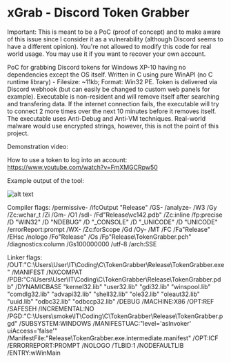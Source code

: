# xGrab - Discord Token Grabber

Important: This is meant to be a PoC (proof of concept) and to make aware of this issue since I consider it as a vulnerability (although Discord seems to have a different opinion). You're not allowed to modify this code for real world usage. You may use it if you want to recover your own account.

PoC for grabbing Discord tokens for Windows XP-10 having no dependencies except the OS itself. Written in C using pure WinAPI (no C runtime library) - Filesize: ~11kb; Format: Win32 PE.
Token is delivered via Discord webhook (but can easily be changed to custom web panels for example).
Executable is non-resident and will remove itself after searching and transfering data. If the internet connection fails, the executable will try to connect 2 more times over the next 10 minutes before it removes itself. The executable uses Anti-Debug and Anti-VM techniques. Real-world malware would use encrypted strings, however, this is not the point of this project.

Demonstration video:

How to use a token to log into an account: https://www.youtube.com/watch?v=FmXMGCRpw50

Example output of the tool:

![alt text](https://i.imgur.com/8pRQxlp.png)

Compiler flags:
/permissive- /ifcOutput "Release\" /GS- /analyze- /W3 /Gy /Zc:wchar_t /Zi /Gm- /O1 /sdl- /Fd"Release\vc142.pdb" /Zc:inline /fp:precise /D "WIN32" /D "NDEBUG" /D "_CONSOLE" /D "_UNICODE" /D "UNICODE" /errorReport:prompt /WX- /Zc:forScope /Gd /Oy- /MT /FC /Fa"Release\" /EHsc /nologo /Fo"Release\" /Os /Fp"Release\TokenGrabber.pch" /diagnostics:column /Gs100000000 /utf-8 /arch:SSE 

Linker flags:
/OUT:"C:\Users\User\IT\Coding\C\TokenGrabber\Release\TokenGrabber.exe" /MANIFEST /NXCOMPAT /PDB:"C:\Users\User\IT\Coding\C\TokenGrabber\Release\TokenGrabber.pdb" /DYNAMICBASE "kernel32.lib" "user32.lib" "gdi32.lib" "winspool.lib" "comdlg32.lib" "advapi32.lib" "shell32.lib" "ole32.lib" "oleaut32.lib" "uuid.lib" "odbc32.lib" "odbccp32.lib" /DEBUG /MACHINE:X86 /OPT:REF /SAFESEH /INCREMENTAL:NO /PGD:"C:\Users\smoke\IT\Coding\C\TokenGrabber\Release\TokenGrabber.pgd" /SUBSYSTEM:WINDOWS /MANIFESTUAC:"level='asInvoker' uiAccess='false'" /ManifestFile:"Release\TokenGrabber.exe.intermediate.manifest" /OPT:ICF /ERRORREPORT:PROMPT /NOLOGO /TLBID:1 /NODEFAULTLIB /ENTRY:wWinMain 
